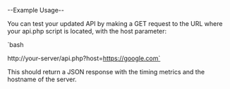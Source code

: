 --Example Usage--

You can test your updated API by making a GET request to the URL where your api.php script is located, with the host parameter:

`bash

http://your-server/api.php?host=https://google.com`

This should return a JSON response with the timing metrics and the hostname of the server.
